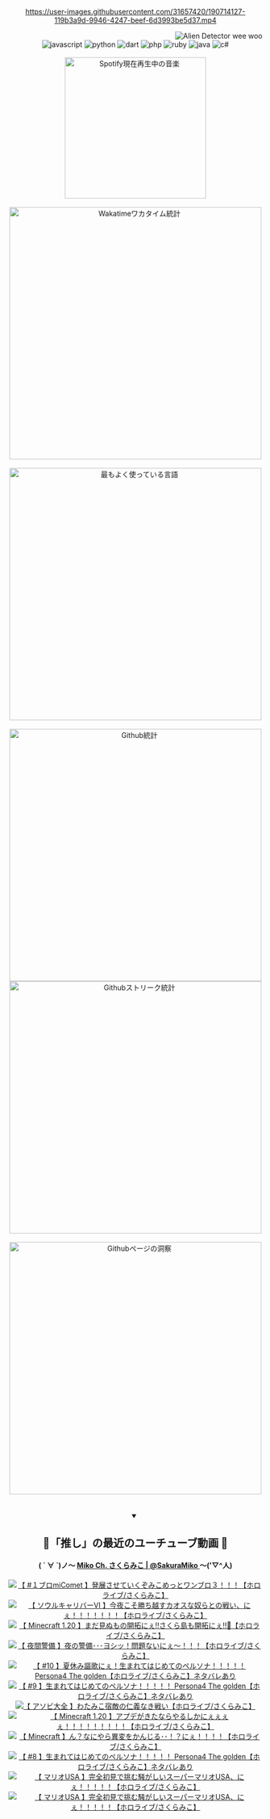 <!-- START: HERO IMAGE GIF ////////// ////////// ////////// -->
<!-- <img src="@/../assets/img/gaming/ghost-of-tsushima.gif" width="100%"  alt="nellyXinwei's Hero Gif Image"/> -->
<!-- END: HERO IMAGE GIF ////////// ////////// ////////// -->

<div align="center" >  
  
<!-- START:ワンピース 第1015話「ルフィはRED ROCを使う」 -->
<https://user-images.githubusercontent.com/31657420/190714127-119b3a9d-9946-4247-beef-6d3993be5d37.mp4>
<!-- END:ワンピース 第1015話「ルフィはRED ROCを使う」 -->

<!-- START:VISITOR COUNTER -->
<div width="100%" align="right">
<img src="https://komarev.com/ghpvc/?username=nellyXinwei&label=🛸&color=grey&style=for-the-badge&labelcolor=ffffff" alt="Alien Detector wee woo"/>
</div>
<!-- END:VISITOR COUNTER -->

<!-- START: PROGRAMMING LANGUAGES -->
<!-- 色彩 Color Scheme:
#961E3A, #8A0D42, #5A0640, #4F265E, #2B355A, #3E759B, #CC4246,
#BB2649, #AD1052, #700750, #633075, #364270, #4E92C2, #FF5357
Sauce: https://www.webcreatorbox.com/inspiration/pantone-2023
-->

<img src="https://img.shields.io/badge/javascript%20-%23BB2649.svg?&style=for-the-badge&logo=javascript&logoColor=white&labelColor=961E3A" alt="javascript"/>
<img src="https://img.shields.io/badge/python%20-%23AD1052.svg?&style=for-the-badge&logo=python&logoColor=white&labelColor=8A0D42" alt="python" />
<img src="https://img.shields.io/badge/dart%20-%23700750.svg?&style=for-the-badge&logo=dart&logoColor=white&labelColor=5A0640" alt="dart"/>
<img src="https://img.shields.io/badge/php%20-%23633075.svg?&style=for-the-badge&logo=php&logoColor=white&labelColor=4F265E" alt="php"/>
<img src="https://img.shields.io/badge/ruby%20-%23364270.svg?&style=for-the-badge&logo=ruby&logoColor=white&labelColor=2B355A" alt="ruby"/>
<img src="https://img.shields.io/badge/java%20-%234E92C2.svg?&style=for-the-badge&logo=openjdk&logoColor=white&labelColor=3E759B" alt="java"/>
<img src="https://img.shields.io/badge/c%23-%23FF5357.svg?style=for-the-badge&logo=c-sharp&logoColor=white&labelColor=CC4246" alt="c#"/>  
<!-- END: PROGRAMMING LANGUAGES -->

<br>
<br>

<!-- START: MUSIC STATUS -->
  <!-- <a href="https://newojima-gsrs-20220114.vercel.app/api/now-playing?open">
    <img src="https://newojima-gsrs-20220114.vercel.app/api/now-playing" alt="Spotify現在再生中の音楽">
  </a> -->
  <img src="https://newojima-grss-20230114.vercel.app/api/spotify?border_color=transparent" alt="Spotify現在再生中の音楽" width="280px">
<!-- END: MUSIC STATUS -->

<br>
<br>

<!-- START: GITHUB STATUS -->
<!-- 色彩 Color Scheme:  #BB2649, #AD1052, #700750, #633075 -->
<img align="center" src="https://newojima-grs-20230109.vercel.app/api/wakatime?username=newojima&layout=compact&langs_count=10&locale=ja&hide_title=false&title_color=fff&hide_border=true&text_color=fff&bg_color=BB2649,BB2649,633075,633075&hide=other,css,html,bash,xml,git%20config,makefile,properties,yaml,markdown,text,json,jsx" alt="Wakatimeワカタイム統計" width="500px"/>

<br>
<br>

<!-- 色彩 Color Scheme:  #633075, #364270, #4E92C2 -->
  <img align="center" src="https://newojima-grs-20230109.vercel.app/api/top-langs?username=newojima&layout=compact&text_color=fff&icon_color=fff&hide_border=true&&locale=ja&hide_title=false&title_color=fff&include_all_commits=true&card_width=445&langs_count=11&hide=c%23,powershell,shaderlab,hlsl,makefile,jupyter%20notebook,python,html,css,shell,batchfile,less,liquid,hack,scss&bg_color=4F265E,633075,4E92C2" alt="最もよく使っている言語" width="500px"/>

<br>
<br>

<!-- 色彩 Color Scheme:  #4E92C2, #FF5357 -->
  <img align="center" src="https://newojima-grs-20230109.vercel.app/api?username=newojima&rank_icon=github&show_icons=true&&locale=ja&title_color=fff&text_color=fff&icon_color=fff&hide_border=true&hide_title=false&count_private=true&include_all_commits=true&card_width=495&disable_animations=true&bg_color=4E92C2,4E92C2,FF5357" alt="Github統計" width="500px"/>

<br>

<img align="center" src="https://streak-stats.demolab.com?user=newojima&theme=dark&hide_border=true&locale=ja&ring=BB2649&stroke=222222&background=151515&sideLabels=BB2649&currStreakLabel=ffffff&border=BB2649&fire=FF5357&currStreakNum=ffffff&sideNums=FF5357&dates=ffffff" alt="Githubストリーク統計" width="500px"/>

<br>
<br>

  <img align="center" width="500px" src="@/../assets/img/page-insights.svg" alt="Githubページの洞察"/>
  
</div>
<!-- END: GITHUB STATUS -->

<br>
<br>

<div align="center">
<details open>
  <summary>

  </summary>

  <h2 align="center">🌸「推し」の最近のユーチューブ動画 🌸</h2>
  <h4>
  ( ´ ∀ `)ノ～ 
  <a href="https://www.youtube.com/@SakuraMiko">Miko Ch. さくらみこ | @SakuraMiko
  </a>
   ～('▽^人)
  </h4>

  <!-- BEGIN YOUTUBE-CARDS -->
<a href="https://www.youtube.com/watch?v=7OCcgg0sYjY"><img src="https://ytcards.demolab.com/?id=7OCcgg0sYjY&title=%E3%80%90+%23%EF%BC%91%E3%83%96%E3%83%ADmiComet+%E3%80%91%E7%99%BA%E5%B1%95%E3%81%95%E3%81%9B%E3%81%A6%E3%81%84%E3%81%8F%E3%81%9E%E3%81%BF%E3%81%93%E3%82%81%E3%81%A3%E3%81%A8%E3%83%AF%E3%83%B3%E3%83%96%E3%83%AD%EF%BC%93%EF%BC%81%EF%BC%81%EF%BC%81%E3%80%90%E3%83%9B%E3%83%AD%E3%83%A9%E3%82%A4%E3%83%96%2F%E3%81%95%E3%81%8F%E3%82%89%E3%81%BF%E3%81%93%E3%80%91&lang=ja&timestamp=1687404961&background_color=%230d1117&title_color=%23ffffff&stats_color=%23dedede&width=187&duration=0" alt="【 #１ブロmiComet 】発展させていくぞみこめっとワンブロ３！！！【ホロライブ/さくらみこ】" title="【 #１ブロmiComet 】発展させていくぞみこめっとワンブロ３！！！【ホロライブ/さくらみこ】"></a>
<a href="https://www.youtube.com/watch?v=G_ulCc3zizw"><img src="https://ytcards.demolab.com/?id=G_ulCc3zizw&title=%E3%80%90++%E3%82%BD%E3%82%A6%E3%83%AB%E3%82%AD%E3%83%A3%E3%83%AA%E3%83%90%E3%83%BC%E2%85%A5+%E3%80%91%E4%BB%8A%E5%A4%9C%E3%81%93%E3%81%9D%E5%8B%9D%E3%81%A1%E8%B6%8A%E3%81%99%E3%82%AB%E3%82%AA%E3%82%B9%E3%81%AA%E5%A5%B4%E3%82%89%E3%81%A8%E3%81%AE%E6%88%A6%E3%81%84%E3%80%81%E3%81%AB%E3%81%87%EF%BC%81%EF%BC%81%EF%BC%81%EF%BC%81%EF%BC%81%EF%BC%81%EF%BC%81%E3%80%90%E3%83%9B%E3%83%AD%E3%83%A9%E3%82%A4%E3%83%96%2F%E3%81%95%E3%81%8F%E3%82%89%E3%81%BF%E3%81%93%E3%80%91&lang=ja&timestamp=1687359096&background_color=%230d1117&title_color=%23ffffff&stats_color=%23dedede&width=187&duration=9601" alt="【  ソウルキャリバーⅥ 】今夜こそ勝ち越すカオスな奴らとの戦い、にぇ！！！！！！！【ホロライブ/さくらみこ】" title="【  ソウルキャリバーⅥ 】今夜こそ勝ち越すカオスな奴らとの戦い、にぇ！！！！！！！【ホロライブ/さくらみこ】"></a>
<a href="https://www.youtube.com/watch?v=AGE72oBfo0k"><img src="https://ytcards.demolab.com/?id=AGE72oBfo0k&title=%E3%80%90+Minecraft+1.20+%E3%80%91%E3%81%BE%E3%81%A0%E8%A6%8B%E3%81%AC%E3%82%82%E3%81%AE%E9%96%8B%E6%8B%93%E3%81%AB%E3%81%87%E2%80%BC%E3%81%95%E3%81%8F%E3%82%89%E5%B3%B6%E3%82%82%E9%96%8B%E6%8B%93%E3%81%AB%E3%81%87%E2%80%BC%F0%9F%8C%B8%E3%80%90%E3%83%9B%E3%83%AD%E3%83%A9%E3%82%A4%E3%83%96%2F%E3%81%95%E3%81%8F%E3%82%89%E3%81%BF%E3%81%93%E3%80%91&lang=ja&timestamp=1687189494&background_color=%230d1117&title_color=%23ffffff&stats_color=%23dedede&width=187&duration=12181" alt="【 Minecraft 1.20 】まだ見ぬもの開拓にぇ‼さくら島も開拓にぇ‼🌸【ホロライブ/さくらみこ】" title="【 Minecraft 1.20 】まだ見ぬもの開拓にぇ‼さくら島も開拓にぇ‼🌸【ホロライブ/さくらみこ】"></a>
<a href="https://www.youtube.com/watch?v=pXDnCIBY1z4"><img src="https://ytcards.demolab.com/?id=pXDnCIBY1z4&title=%E3%80%90+%E5%A4%9C%E9%96%93%E8%AD%A6%E5%82%99+%E3%80%91%E5%A4%9C%E3%81%AE%E8%AD%A6%E5%82%99%EF%BD%A5%EF%BD%A5%EF%BD%A5%E3%83%A8%E3%82%B7%E3%83%83%EF%BC%81%E5%95%8F%E9%A1%8C%E3%81%AA%E3%81%84%E3%81%AB%E3%81%87%EF%BD%9E%EF%BC%81%EF%BC%81%EF%BC%81%E3%80%90%E3%83%9B%E3%83%AD%E3%83%A9%E3%82%A4%E3%83%96%2F%E3%81%95%E3%81%8F%E3%82%89%E3%81%BF%E3%81%93%E3%80%91&lang=ja&timestamp=1687089029&background_color=%230d1117&title_color=%23ffffff&stats_color=%23dedede&width=187&duration=6191" alt="【 夜間警備 】夜の警備･･･ヨシッ！問題ないにぇ～！！！【ホロライブ/さくらみこ】" title="【 夜間警備 】夜の警備･･･ヨシッ！問題ないにぇ～！！！【ホロライブ/さくらみこ】"></a>
<a href="https://www.youtube.com/watch?v=HL5WsJBsp4o"><img src="https://ytcards.demolab.com/?id=HL5WsJBsp4o&title=%E3%80%90+%2310+%E3%80%91%E5%A4%8F%E4%BC%91%E3%81%BF%E8%AC%B3%E6%AD%8C%E3%81%AB%E3%81%87%EF%BC%81%E7%94%9F%E3%81%BE%E3%82%8C%E3%81%A6%E3%81%AF%E3%81%98%E3%82%81%E3%81%A6%E3%81%AE%E3%83%9A%E3%83%AB%E3%82%BD%E3%83%8A%EF%BC%81%EF%BC%81%EF%BC%81%EF%BC%81%EF%BC%81+Persona4+The+golden%E3%80%90%E3%83%9B%E3%83%AD%E3%83%A9%E3%82%A4%E3%83%96%2F%E3%81%95%E3%81%8F%E3%82%89%E3%81%BF%E3%81%93%E3%80%91%E3%83%8D%E3%82%BF%E3%83%90%E3%83%AC%E3%81%82%E3%82%8A&lang=ja&timestamp=1687080364&background_color=%230d1117&title_color=%23ffffff&stats_color=%23dedede&width=187&duration=18361" alt="【 #10 】夏休み謳歌にぇ！生まれてはじめてのペルソナ！！！！！ Persona4 The golden【ホロライブ/さくらみこ】ネタバレあり" title="【 #10 】夏休み謳歌にぇ！生まれてはじめてのペルソナ！！！！！ Persona4 The golden【ホロライブ/さくらみこ】ネタバレあり"></a>
<a href="https://www.youtube.com/watch?v=55veYE9tT_o"><img src="https://ytcards.demolab.com/?id=55veYE9tT_o&title=%E3%80%90+%239+%E3%80%91%E7%94%9F%E3%81%BE%E3%82%8C%E3%81%A6%E3%81%AF%E3%81%98%E3%82%81%E3%81%A6%E3%81%AE%E3%83%9A%E3%83%AB%E3%82%BD%E3%83%8A%EF%BC%81%EF%BC%81%EF%BC%81%EF%BC%81%EF%BC%81+Persona4+The+golden%E3%80%90%E3%83%9B%E3%83%AD%E3%83%A9%E3%82%A4%E3%83%96%2F%E3%81%95%E3%81%8F%E3%82%89%E3%81%BF%E3%81%93%E3%80%91%E3%83%8D%E3%82%BF%E3%83%90%E3%83%AC%E3%81%82%E3%82%8A&lang=ja&timestamp=1686990673&background_color=%230d1117&title_color=%23ffffff&stats_color=%23dedede&width=187&duration=14101" alt="【 #9 】生まれてはじめてのペルソナ！！！！！ Persona4 The golden【ホロライブ/さくらみこ】ネタバレあり" title="【 #9 】生まれてはじめてのペルソナ！！！！！ Persona4 The golden【ホロライブ/さくらみこ】ネタバレあり"></a>
<a href="https://www.youtube.com/watch?v=deNrJrODaFs"><img src="https://ytcards.demolab.com/?id=deNrJrODaFs&title=%E3%80%90+%E3%82%A2%E3%82%BD%E3%83%93%E5%A4%A7%E5%85%A8+%E3%80%91%E3%82%8F%E3%81%9F%E3%81%BF%E3%81%93%E5%AE%BF%E6%95%B5%E3%81%AE%E4%BB%81%E7%BE%A9%E3%81%AA%E3%81%8D%E6%88%A6%E3%81%84%E3%80%90%E3%83%9B%E3%83%AD%E3%83%A9%E3%82%A4%E3%83%96%2F%E3%81%95%E3%81%8F%E3%82%89%E3%81%BF%E3%81%93%E3%80%91&lang=ja&timestamp=1686920864&background_color=%230d1117&title_color=%23ffffff&stats_color=%23dedede&width=187&duration=3655" alt="【 アソビ大全 】わたみこ宿敵の仁義なき戦い【ホロライブ/さくらみこ】" title="【 アソビ大全 】わたみこ宿敵の仁義なき戦い【ホロライブ/さくらみこ】"></a>
<a href="https://www.youtube.com/watch?v=d0_CCflpgVU"><img src="https://ytcards.demolab.com/?id=d0_CCflpgVU&title=%E3%80%90+Minecraft++1.20+%E3%80%91%E3%82%A2%E3%83%97%E3%83%87%E3%81%8C%E3%81%8D%E3%81%9F%E3%81%AA%E3%82%89%E3%82%84%E3%82%8B%E3%81%97%E3%81%8B%E3%81%AB%E3%81%87%E3%81%87%E3%81%87%E3%81%87%EF%BC%81%EF%BC%81%EF%BC%81%EF%BC%81%EF%BC%81%EF%BC%81%EF%BC%81%EF%BC%81%EF%BC%81%E3%80%90%E3%83%9B%E3%83%AD%E3%83%A9%E3%82%A4%E3%83%96%2F%E3%81%95%E3%81%8F%E3%82%89%E3%81%BF%E3%81%93%E3%80%91&lang=ja&timestamp=1686847083&background_color=%230d1117&title_color=%23ffffff&stats_color=%23dedede&width=187&duration=15623" alt="【 Minecraft  1.20 】アプデがきたならやるしかにぇぇぇぇ！！！！！！！！！【ホロライブ/さくらみこ】" title="【 Minecraft  1.20 】アプデがきたならやるしかにぇぇぇぇ！！！！！！！！！【ホロライブ/さくらみこ】"></a>
<a href="https://www.youtube.com/watch?v=f4QiBpKUoAk"><img src="https://ytcards.demolab.com/?id=f4QiBpKUoAk&title=%E3%80%90++Minecraft++%E3%80%91%E3%82%93%EF%BC%9F%E3%81%AA%E3%81%AB%E3%82%84%E3%82%89%E7%95%B0%E5%A4%89%E3%82%92%E3%81%8B%E3%82%93%E3%81%98%E3%82%8B%EF%BD%A5%EF%BD%A5%EF%BC%81%EF%BC%9F%E3%81%AB%E3%81%87%EF%BC%81%EF%BC%81%EF%BC%81%EF%BC%81%E3%80%90%E3%83%9B%E3%83%AD%E3%83%A9%E3%82%A4%E3%83%96%2F%E3%81%95%E3%81%8F%E3%82%89%E3%81%BF%E3%81%93%E3%80%91&lang=ja&timestamp=1686752228&background_color=%230d1117&title_color=%23ffffff&stats_color=%23dedede&width=187&duration=11107" alt="【  Minecraft  】ん？なにやら異変をかんじる･･！？にぇ！！！！【ホロライブ/さくらみこ】" title="【  Minecraft  】ん？なにやら異変をかんじる･･！？にぇ！！！！【ホロライブ/さくらみこ】"></a>
<a href="https://www.youtube.com/watch?v=SIKoRxhO2OY"><img src="https://ytcards.demolab.com/?id=SIKoRxhO2OY&title=%E3%80%90+%238+%E3%80%91%E7%94%9F%E3%81%BE%E3%82%8C%E3%81%A6%E3%81%AF%E3%81%98%E3%82%81%E3%81%A6%E3%81%AE%E3%83%9A%E3%83%AB%E3%82%BD%E3%83%8A%EF%BC%81%EF%BC%81%EF%BC%81%EF%BC%81%EF%BC%81+Persona4+The+golden%E3%80%90%E3%83%9B%E3%83%AD%E3%83%A9%E3%82%A4%E3%83%96%2F%E3%81%95%E3%81%8F%E3%82%89%E3%81%BF%E3%81%93%E3%80%91%E3%83%8D%E3%82%BF%E3%83%90%E3%83%AC%E3%81%82%E3%82%8A&lang=ja&timestamp=1686477352&background_color=%230d1117&title_color=%23ffffff&stats_color=%23dedede&width=187&duration=18755" alt="【 #8 】生まれてはじめてのペルソナ！！！！！ Persona4 The golden【ホロライブ/さくらみこ】ネタバレあり" title="【 #8 】生まれてはじめてのペルソナ！！！！！ Persona4 The golden【ホロライブ/さくらみこ】ネタバレあり"></a>
<a href="https://www.youtube.com/watch?v=pxLdyflUYVs"><img src="https://ytcards.demolab.com/?id=pxLdyflUYVs&title=%E3%80%90+%E3%83%9E%E3%83%AA%E3%82%AAUSA+%E3%80%91%E5%AE%8C%E5%85%A8%E5%88%9D%E8%A6%8B%E3%81%A7%E6%8C%91%E3%82%80%E9%A8%92%E3%81%8C%E3%81%97%E3%81%84%E3%82%B9%E3%83%BC%E3%83%91%E3%83%BC%E3%83%9E%E3%83%AA%E3%82%AAUSA%E3%80%81%E3%81%AB%E3%81%87%EF%BC%81%EF%BC%81%EF%BC%81%EF%BC%81%EF%BC%81%E3%80%90%E3%83%9B%E3%83%AD%E3%83%A9%E3%82%A4%E3%83%96%2F%E3%81%95%E3%81%8F%E3%82%89%E3%81%BF%E3%81%93%E3%80%91&lang=ja&timestamp=1686419713&background_color=%230d1117&title_color=%23ffffff&stats_color=%23dedede&width=187&duration=20113" alt="【 マリオUSA 】完全初見で挑む騒がしいスーパーマリオUSA、にぇ！！！！！【ホロライブ/さくらみこ】" title="【 マリオUSA 】完全初見で挑む騒がしいスーパーマリオUSA、にぇ！！！！！【ホロライブ/さくらみこ】"></a>
<a href="https://www.youtube.com/watch?v=I6DhaXnYG_k"><img src="https://ytcards.demolab.com/?id=I6DhaXnYG_k&title=%E3%80%90+%E3%83%9E%E3%83%AA%E3%82%AAUSA+%E3%80%91%E5%AE%8C%E5%85%A8%E5%88%9D%E8%A6%8B%E3%81%A7%E6%8C%91%E3%82%80%E9%A8%92%E3%81%8C%E3%81%97%E3%81%84%E3%82%B9%E3%83%BC%E3%83%91%E3%83%BC%E3%83%9E%E3%83%AA%E3%82%AAUSA%E3%80%81%E3%81%AB%E3%81%87%EF%BC%81%EF%BC%81%EF%BC%81%EF%BC%81%EF%BC%81%E3%80%90%E3%83%9B%E3%83%AD%E3%83%A9%E3%82%A4%E3%83%96%2F%E3%81%95%E3%81%8F%E3%82%89%E3%81%BF%E3%81%93%E3%80%91&lang=ja&timestamp=1686243468&background_color=%230d1117&title_color=%23ffffff&stats_color=%23dedede&width=187&duration=16835" alt="【 マリオUSA 】完全初見で挑む騒がしいスーパーマリオUSA、にぇ！！！！！【ホロライブ/さくらみこ】" title="【 マリオUSA 】完全初見で挑む騒がしいスーパーマリオUSA、にぇ！！！！！【ホロライブ/さくらみこ】"></a>
<!-- END YOUTUBE-CARDS -->

</div>
  
</details>
